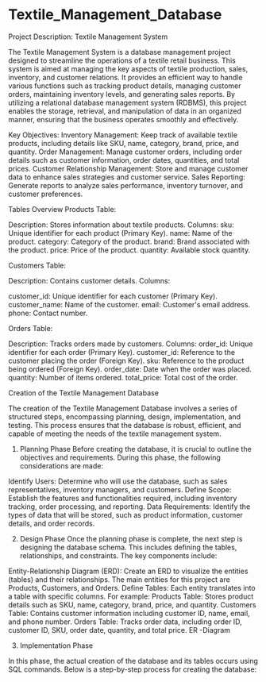 # Textile_Management_Database
Project Description: Textile Management System

The Textile Management System is a database management project designed to streamline the operations of a textile retail business. This system is aimed at managing the key aspects of textile production, sales, inventory, and customer relations. It provides an efficient way to handle various functions such as tracking product details, managing customer orders, maintaining inventory levels, and generating sales reports. By utilizing a relational database management system (RDBMS), this project enables the storage, retrieval, and manipulation of data in an organized manner, ensuring that the business operates smoothly and effectively.

Key Objectives:
Inventory Management: Keep track of available textile products, including details like SKU, name, category, brand, price, and quantity.
Order Management: Manage customer orders, including order details such as customer information, order dates, quantities, and total prices.
Customer Relationship Management: Store and manage customer data to enhance sales strategies and customer service.
Sales Reporting: Generate reports to analyze sales performance, inventory turnover, and customer preferences.

Tables Overview
Products Table:

Description: Stores information about textile products.
Columns:
sku: Unique identifier for each product (Primary Key).
name: Name of the product.
category: Category of the product.
brand: Brand associated with the product.
price: Price of the product.
quantity: Available stock quantity.

Customers Table:

Description: Contains customer details.
Columns:

customer_id: Unique identifier for each customer (Primary Key).
customer_name: Name of the customer.
email: Customer's email address.
phone: Contact number.



Orders Table:

Description: Tracks orders made by customers.
Columns:
order_id: Unique identifier for each order (Primary Key).
customer_id: Reference to the customer placing the order (Foreign Key).
sku: Reference to the product being ordered (Foreign Key).
order_date: Date when the order was placed.
quantity: Number of items ordered.
total_price: Total cost of the order.


Creation of the Textile Management Database

The creation of the Textile Management Database involves a series of structured steps, encompassing planning, design, implementation, and testing. This process ensures that the database is robust, efficient, and capable of meeting the needs of the textile management system.

1. Planning Phase
Before creating the database, it is crucial to outline the objectives and requirements. During this phase, the following considerations are made:

Identify Users: Determine who will use the database, such as sales representatives, inventory managers, and customers.
Define Scope: Establish the features and functionalities required, including inventory tracking, order processing, and reporting.
Data Requirements: Identify the types of data that will be stored, such as product information, customer details, and order records.

2. Design Phase
Once the planning phase is complete, the next step is designing the database schema. This includes defining the tables, relationships, and constraints. The key components include:

Entity-Relationship Diagram (ERD): Create an ERD to visualize the entities (tables) and their relationships. The main entities for this project are Products, Customers, and Orders.
Define Tables: Each entity translates into a table with specific columns. For example:
Products Table: Stores product details such as SKU, name, category, brand, price, and quantity.
Customers Table: Contains customer information including customer ID, name, email, and phone number.
Orders Table: Tracks order data, including order ID, customer ID, SKU, order date, quantity, and total price.
ER -Diagram 


3. Implementation Phase

In this phase, the actual creation of the database and its tables occurs using SQL commands. Below is a step-by-step process for creating the database:
